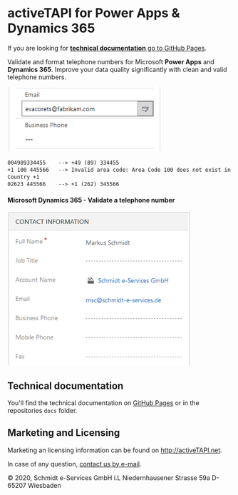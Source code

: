 

# activeTAPI for Power Apps & Dynamics 365

If you are looking for [**technical documentation** go to GitHub Pages](https://schmidteservices.github.io/activeTAPI-Dyn365/).

Validate and format telephone numbers for Microsoft **Power Apps** and **Dynamics 365**. Improve your data quality significantly with clean and valid telephone numbers.

 ![fabrikamOnline](README.assets/fabrikamOnline-1577111365175.gif)

```
004989334455	-->	+49 (89) 334455
+1 100 445566	-->	Invalid area code: Area Code 100 does not exist in Country +1
02623 445566	-->	+1 (262) 345566
```

#### Microsoft Dynamics 365 - Validate a telephone number

![contactFormatNumber02](README.assets/contactFormatNumber02.gif)

## Technical documentation

You'll find the technical documentation on [GitHub Pages](https://schmidteservices.github.io/activeTAPI-Dyn365/) or in the repositories `docs` folder.

## Marketing and Licensing

Marketing an licensing information can be found on http://activeTAPI.net.

In case of any question, [contact us by e-mail](mailto:support@activeTAPI.net).

&copy; 2020, Schmidt e-Services GmbH i.L
Niedernhausener Strasse 59a
D-65207 Wiesbaden

